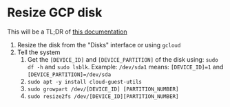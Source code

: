 # Resize GCP disk

This will be a TL;DR of [this documentation](https://cloud.google.com/compute/docs/disks/add-persistent-disk?hl=en_US&_ga=2.20537466.-376733059.1572913717#resize_pd)

1. Resize the disk from the "Disks" interface or using `gcloud`
2. Tell the system
   1. Get the `[DEVICE_ID]` and `[DEVICE_PARTITION]` of the disk using:
   `sudo df -h` and `sudo lsblk`. Example: `/dev/sda1` means: `[DEVICE_ID]=1` and `[DEVICE_PARTITION]=/dev/sda`
   2. `sudo apt -y install cloud-guest-utils`
   4. `sudo growpart /dev/[DEVICE_ID] [PARTITION_NUMBER]`
   5. `sudo resize2fs /dev/[DEVICE_ID][PARTITION_NUMBER]`

